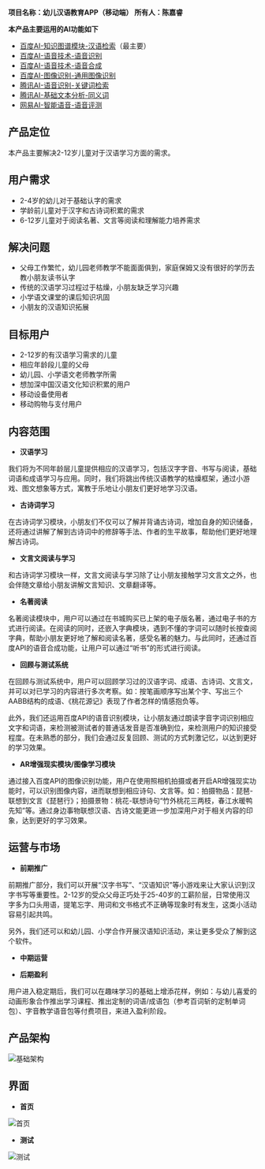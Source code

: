 **项目名称：幼儿汉语教育APP（移动端）  所有人：陈嘉睿**


**本产品主要运用的AI功能如下**

* [百度AI-知识图谱模块-汉语检索](http://ai.baidu.com/tech/cognitive/hanyu)（最主要）
* [百度AI-语音技术-语音识别](http://ai.baidu.com/tech/speech/asr)
* [百度AI-语音技术-语音合成](http://ai.baidu.com/tech/speech/tts)
* [百度AI-图像识别-通用图像识别](http://ai.baidu.com/tech/imagerecognition/general)
* [腾讯AI-语音识别-关键词检索](https://ai.qq.com/product/keywords.shtml)
* [腾讯AI-基础文本分析-同义词](https://ai.qq.com/product/nlpbase.shtml#synonym)
* [网易AI-智能语音-语音评测](http://openai.163.com/voice/yycp)


## 产品定位

本产品主要解决2-12岁儿童对于汉语学习方面的需求。

## 用户需求
* 2-4岁的幼儿对于基础认字的需求
* 学龄前儿童对于汉字和古诗词积累的需求
* 6-12岁儿童对于阅读名著、文言等阅读和理解能力培养需求

## 解决问题
* 父母工作繁忙，幼儿园老师教学不能面面俱到，家庭保姆又没有很好的学历去教小朋友读书认字
* 传统的汉语学习过程过于枯燥，小朋友缺乏学习兴趣
* 小学语文课堂的课后知识巩固
* 小朋友的汉语知识拓展

## 目标用户
* 2-12岁的有汉语学习需求的儿童
* 相应年龄段儿童的父母
* 幼儿园、小学语文老师教学所需
* 想加深中国汉语文化知识积累的用户
* 移动设备使用者
* 移动购物与支付用户

## 内容范围
* **汉语学习**

我们将为不同年龄层儿童提供相应的汉语学习，包括汉字字音、书写与阅读，基础词语和成语学习与应用。同时，我们将跳出传统汉语教学的枯燥框架，通过小游戏、图文想象等方式，寓教于乐地让小朋友们更好地学习汉语。

* **古诗词学习**

在古诗词学习模块，小朋友们不仅可以了解并背诵古诗词，增加自身的知识储备，还将通过讲解了解到古诗词中的修辞等手法、作者的生平故事，帮助他们更好地理解古诗词。

* **文言文阅读与学习**

和古诗词学习模块一样，文言文阅读与学习除了让小朋友接触学习文言文之外，也会伴随文章给小朋友讲解文言知识、文章翻译等。

* **名著阅读**

名著阅读模块中，用户可以通过在书城购买已上架的电子版名著，通过电子书的方式进行阅读。在阅读的同时，还嵌入字典模块，遇到不懂的字词可以随时长按查阅字典，帮助小朋友更好地了解和阅读名著，感受名著的魅力。与此同时，还通过百度API的语音合成功能，让用户可以通过“听书”的形式进行阅读。

* **回顾与测试系统**

在回顾与测试系统中，用户可以回顾学习过的汉语字词、成语、古诗词、文言文，并可以对已学习的内容进行多次考察。如：按笔画顺序写出某个字、写出三个AABB结构的成语、《桃花源记》表现了作者怎样的情感抱负等。

此外，我们还运用百度API的语音识别模块，让小朋友通过朗读字音字词识别相应文字和词语，来检测被测试者的普通话发音是否准确到位，来检测用户的知识接受程度。在未熟悉的部分，我们会通过反复回顾、测试的方式刺激记忆，以达到更好的学习效果。

* **AR增强现实模块/图像学习模块**

通过接入百度API的图像识别功能，用户在使用照相机拍摄或者开启AR增强现实功能时，可以识别图像内容，进而联想到相应诗句、文言等。如：拍摄物品：琵琶-联想到文言《琵琶行》；拍摄景物：桃花-联想诗句“竹外桃花三两枝，春江水暖鸭先知”等。通过身边事物联想汉语、古诗文能更进一步加深用户对于相关内容的印象，达到更好的学习效果。

## 运营与市场
* **前期推广**

前期推广部分，我们可以开展“汉字书写”、“汉语知识”等小游戏来让大家认识到汉字书写等重要性。2-12岁的受众父母正巧处于25-40岁的工薪阶层，日常使用汉字多为口头用语，提笔忘字、用词和文书格式不正确等现象时有发生，这类小活动容易引起共鸣。

另外，我们还可以和幼儿园、小学合作开展汉语知识活动，来让更多受众了解到这个软件。

* **中期运营**


* **后期盈利**

用户进入稳定期后，我们可以在趣味学习的基础上增添花样，例如：与幼儿喜爱的动画形象合作推出学习课程、推出定制的词语/成语包（参考百词斩的定制单词包）、字音教学语音包等付费项目，来进入盈利阶段。

## 产品架构

![基础架构](https://bdn.135editor.com/files/users/126/1261920/201811/tUcb23Ts_M7aR.jpeg)

## 界面

* **首页**


![首页](https://bdn.135editor.com/files/users/126/1261920/201811/kgC5hdTB_fbUB.png)


* **测试**


![测试](https://bdn.135editor.com/files/users/126/1261920/201811/bhrkVxm9_9Xv8.png)
